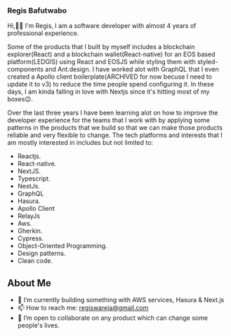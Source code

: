 ### Regis Bafutwabo

Hi,👋🏾 I'm Regis, I am a software developer with almost 4 years of professional experience. 

Some of the products that I built by myself includes a blockchain explorer(React) and a blockchain wallet(React-native) for an EOS based platform(LEDGIS) using React and EOSJS while styling them with styled-components and Ant.design. I have worked alot with GraphQL that I even created a Apollo client boilerplate(ARCHIVED for now becuse I need to update it to v3) to reduce the time people spend configuring it. In these days, I am kinda falling in love with Nextjs since it's hitting most of my boxes😉. 

Over the last three years I have been learning alot on how to improve the developer experience for the teams that I work with by applying some patterns in the products that we build so that we can make those products reliable and very flexible to change. The tech platforms and interests that I am mostly interested in includes but not limited to:
- Reactjs.
- React-native.
- NextJS.
- Typescript.
- NestJs.
- GraphQL
- Hasura.
- Apollo Client
- RelayJs
- Aws.
- Gherkin.
- Cypress.
- Object-Oriented Programming.
- Design patterns.
- Clean code. 

## About Me

- 🌱 I’m currently building something with AWS services, Hasura & Next.js
- 📫 How to reach me: regiswareja@gmail.com
- 👯 I’m open to collaborate on any product which can change some people's lives.

<!--
**regisBafutwabo/regisbafutwabo** is a ✨ _special_ ✨ repository because its `README.md` (this file) appears on your GitHub profile.

Here are some ideas to get you started:

- 🔭 I’m currently working on ...
- 🌱 I’m currently learning ...
- 👯 I’m looking to collaborate on ...
- 🤔 I’m looking for help with ...
- 💬 Ask me about ...
- 📫 How to reach me: ...
- 😄 Pronouns: ...
- ⚡ Fun fact: ...
-->
